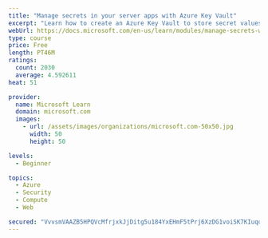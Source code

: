 ```yaml
---
title: "Manage secrets in your server apps with Azure Key Vault"
excerpt: "Learn how to create an Azure Key Vault to store secret values and how to enable secure access to the vault."
webUrl: https://docs.microsoft.com/en-us/learn/modules/manage-secrets-with-azure-key-vault/
type: course
price: Free
length: PT46M
ratings:
  count: 2030
  average: 4.592611
heat: 51

provider:
  name: Microsoft Learn
  domain: microsoft.com
  images:
    - url: /assets/images/organizations/microsoft.com-50x50.jpg
      width: 50
      height: 50

levels:
  - Beginner

topics:
  - Azure
  - Security
  - Compute
  - Web

secured: "VvvsmVAAZB5HPQVcMfrjxkJjDitg5u184YxEHmF5tPrj6XzDG1voiSK7KIuqqabiYPiUBfT3grBeWvR81bwSruybAIVHF9bYSxrhfZEaLaAdBGKbHhYPHHTeC85vUDBeFS+MhwisBDxsYw1bUM/vwxlL3dJcdFXzSlgS1JggKAQtZ8+8C8yJQ6XmbDbQ16cMIMc4m1vA8adgvDnggcgVyjoFHtX98WPg4p2t6Y9wD/GeOHgRhpX6QwdQxZWLldv0EhoNGY1u5jDhefoGrbS/m6/nFcejQI0ZZqvelV5XJVhRHnbzV/S1GPySGFaq1ioSY5zaY+4orLxklhgDTNVe4mCcmaoc7TF7qDq+71QeNLHm7Wxr8cjml1/t4OUuCTZ/FaykOS6y401lfanuGGBLPh06wS+H8XGEpfnA+b7Zg1o=;XMybAoeU1PE1lzPv6TsR1A=="
---
```


